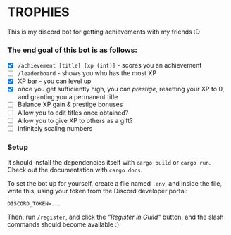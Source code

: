 # TROPHIES

This is my discord bot for getting achievements with my friends :D 

### The end goal of this bot is as follows:
- [X]  `/achievement [title] [xp (int)]` - scores you an achievement
- [ ]  `/leaderboard` - shows you who has the most XP
- [X]  XP bar - you can level up
- [X]  once you get sufficiently high, you can *prestige*, resetting your 
       XP to 0, and granting you a permanent title
- [ ]  Balance XP gain & prestige bonuses
- [ ]  Allow you to edit titles once obtained?
- [ ]  Allow you to give XP to others as a gift?
- [ ]  Infinitely scaling numbers

### Setup
It should install the dependencies itself with `cargo build` or `cargo run`.  
Check out the documentation with `cargo docs`.  

To set the bot up for yourself, create a file named `.env`, and inside the file, write this,
using your token from the Discord developer portal:

``` dotenv
DISCORD_TOKEN=...
```

Then, run `/register`, and click the _"Register in Guild"_ button, and the slash commands 
should become available :)
